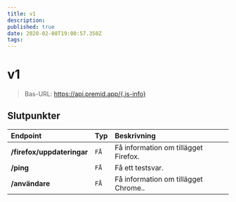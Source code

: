 ```yaml
---
title: v1
description:
published: true
date: 2020-02-08T19:00:57.350Z
tags:
---
```


# v1

> Bas-URL: https://api.premid.app/{.is-info}


## Slutpunkter

<table>
  <thead>
    <tr>
      <th style="text-align:left">Endpoint</th>
      <th style="text-align:left">Typ</th>
      <th style="text-align:left">Beskrivning</th>
    </tr>
  </thead>
  <tbody>
    <tr>
      <td style="text-align:left"><b>/firefox/uppdateringar</b>
      </td>
      <td style="text-align:left"><code>FÅ</code></td>
      <td style="text-align:left">Få information om tillägget Firefox.</td>
    </tr>
    <tr>
      <td style="text-align:left"><b>/ping</b>
      </td>
      <td style="text-align:left"><code>FÅ</code></td>
      <td style="text-align:left">Få ett testsvar.</td>
    </tr>
    <tr>
      <td style="text-align:left"><b>/användare</b>
      </td>
      <td style="text-align:left"><code>FÅ</code></td>
      <td style="text-align:left">Få information om tillägget Chrome..</td>
    </tr>
  </tbody>
</table>

